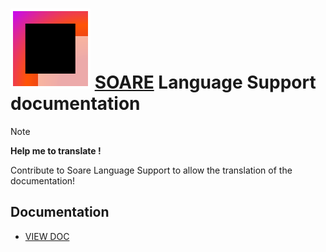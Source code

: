 
# ![LOGO](../resources/icon/icon.svg) [SOARE](https://github.com/AntoineLandrieux/SOARE/) Language Support documentation

> [!NOTE]
>
> **Help me to translate !**
>
> Contribute to Soare Language Support to allow the translation of the documentation!
>

## Documentation

- [VIEW DOC](documentation.md)
